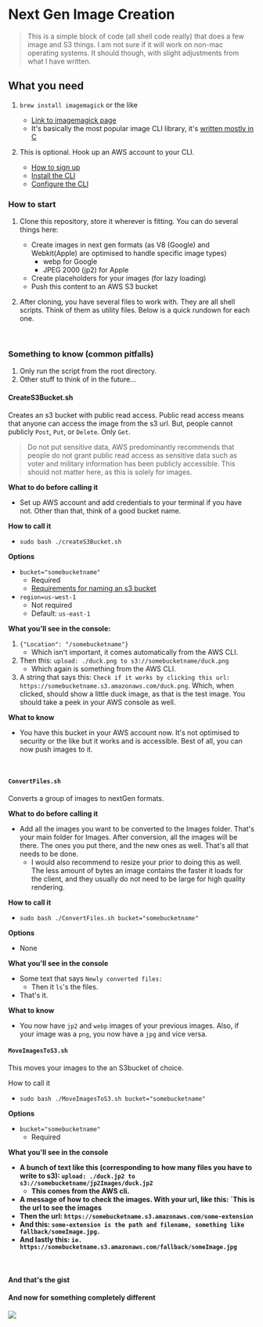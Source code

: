 # Next Gen Image Creation

<blockquote>This is a simple block of code (all shell code really) that does a few image and S3 things. I am not sure if it will work on non-mac operating systems. It should though, with slight adjustments from what I have written.</blockquote>

## What you need

1. `brew install imagemagick` or the like

   - [Link to imagemagick page](https://www.imagemagick.org)
   - It's basically the most popular image CLI library, it's [written mostly in C](https://github.com/ImageMagick/ImageMagick)

2. This is optional. Hook up an AWS account to your CLI.
   - [How to sign up](https://aws.amazon.com/premiumsupport/knowledge-center/create-and-activate-aws-account/)
   - [Install the CLI](https://docs.aws.amazon.com/cli/latest/userguide/cli-chap-install.html)
   - [Configure the CLI](https://docs.aws.amazon.com/cli/latest/userguide/cli-chap-configure.html#cli-quick-configuration)

### How to start

1. Clone this repository, store it wherever is fitting. You can do several things here:

   - Create images in next gen formats (as V8 (Google) and Webkit(Apple) are optimised to handle specific image types)
     - webp for Google
     - JPEG 2000 (jp2) for Apple
   - Create placeholders for your images (for lazy loading)
   - Push this content to an AWS S3 bucket

2. After cloning, you have several files to work with. They are all shell scripts. Think of them as utility files. Below is a quick rundown for each one.

<br />

### Something to know (common pitfalls)

1. Only run the script from the root directory.
2. Other stuff to think of in the future...

#### CreateS3Bucket.sh

Creates an s3 bucket with public read access. Public read access means that anyone can access the image from the s3 url. But, people cannot publicly `Post`, `Put`, or `Delete`. Only `Get`.

<blockquote>Do not put sensitive data, AWS predominantly recommends that people do not grant public read access as sensitive data such as voter and military information has been publicly accessible. This should not matter here, as this is solely for images.</blockquote>

<b>What to do before calling it</b>

- Set up AWS account and add credentials to your terminal if you have not. Other than that, think of a good bucket name.

<b>How to call it</b>

- `sudo bash ./createS3Bucket.sh`

<b>Options</b>

- `bucket="somebucketname"`
  - Required
  - [Requirements for naming an s3 bucket](https://docs.aws.amazon.com/awscloudtrail/latest/userguide/cloudtrail-s3-bucket-naming-requirements.html)
- `region=us-west-1`
  - Not required
  - Default: `us-east-1`

<b>What you'll see in the console:</b>

1. `{"Location": "/somebucketname"}`
   - Which isn't important, it comes automatically from the AWS CLI.
2. Then this: `upload: ./duck.png to s3://somebucketname/duck.png`
   - Which again is something from the AWS CLI.
3. A string that says this: `Check if it works by clicking this url: https://somebucketname.s3.amazonaws.com/duck.png`. Which, when clicked, should show a little duck image, as that is the test image. You should take a peek in your AWS console as well.

<b>What to know</b>

- You have this bucket in your AWS account now. It's not optimised to security or the like but it works and is accessible. Best of all, you can now push images to it.

<br />

#### `ConvertFiles.sh`

Converts a group of images to nextGen formats.

<b>What to do before calling it</b>

- Add all the images you want to be converted to the Images folder. That's your main folder for Images. After conversion, all the images will be there. The ones you put there, and the new ones as well. That's all that needs to be done.
  - I would also recommend to resize your prior to doing this as well. The less amount of bytes an image contains the faster it loads for the client, and they usually do not need to be large for high quality rendering.

<b>How to call it</b>

- `sudo bash ./ConvertFiles.sh bucket="somebucketname"`

<b>Options</b>

- None

<b>What you'll see in the console</b>

- Some text that says `Newly converted files:`
  - Then it `ls`'s the files.
- That's it.

<b>What to know</b>

- You now have `jp2` and `webp` images of your previous images. Also, if your image was a `png`, you now have a `jpg` and vice versa.

#### `MoveImagesToS3.sh`

This moves your images to the an S3bucket of choice.

How to call it

- `sudo bash ./MoveImagesToS3.sh bucket="somebucketname"`

<b>Options</b>

- `bucket="somebucketname"`
  - Required

<b>What you'll see in the console

- A bunch of text like this (corresponding to how many files you have to write to s3): `upload: ./duck.jp2 to s3://somebucketname/jp2Images/duck.jp2`
  - This comes from the AWS cli.
- A message of how to check the images. With your url, like this: `This is the url to see the images
- Then the url: `https://somebucketname.s3.amazonaws.com/some-extension`
- And this: `some-extension is the path and filename, something like fallback/someImage.jpg.`
- And lastly this: `ie. https://somebucketname.s3.amazonaws.com/fallback/someImage.jpg`

<br />

#### And that's the gist

#### And now for something completely different

![](https://media.giphy.com/media/b9QBHfcNpvqDK/giphy.gif)
